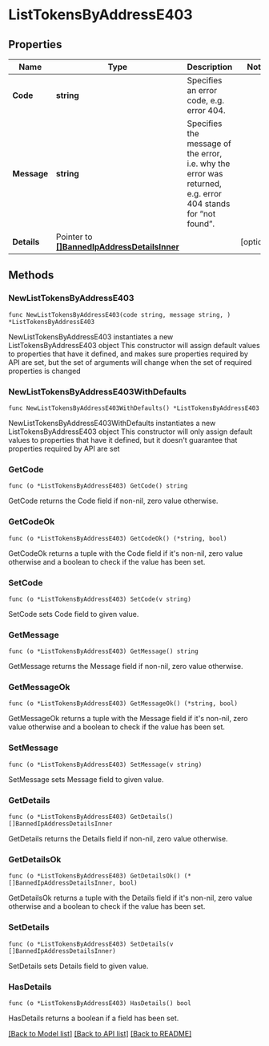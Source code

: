 # ListTokensByAddressE403

## Properties

Name | Type | Description | Notes
------------ | ------------- | ------------- | -------------
**Code** | **string** | Specifies an error code, e.g. error 404. | 
**Message** | **string** | Specifies the message of the error, i.e. why the error was returned, e.g. error 404 stands for “not found”. | 
**Details** | Pointer to [**[]BannedIpAddressDetailsInner**](BannedIpAddressDetailsInner.md) |  | [optional] 

## Methods

### NewListTokensByAddressE403

`func NewListTokensByAddressE403(code string, message string, ) *ListTokensByAddressE403`

NewListTokensByAddressE403 instantiates a new ListTokensByAddressE403 object
This constructor will assign default values to properties that have it defined,
and makes sure properties required by API are set, but the set of arguments
will change when the set of required properties is changed

### NewListTokensByAddressE403WithDefaults

`func NewListTokensByAddressE403WithDefaults() *ListTokensByAddressE403`

NewListTokensByAddressE403WithDefaults instantiates a new ListTokensByAddressE403 object
This constructor will only assign default values to properties that have it defined,
but it doesn't guarantee that properties required by API are set

### GetCode

`func (o *ListTokensByAddressE403) GetCode() string`

GetCode returns the Code field if non-nil, zero value otherwise.

### GetCodeOk

`func (o *ListTokensByAddressE403) GetCodeOk() (*string, bool)`

GetCodeOk returns a tuple with the Code field if it's non-nil, zero value otherwise
and a boolean to check if the value has been set.

### SetCode

`func (o *ListTokensByAddressE403) SetCode(v string)`

SetCode sets Code field to given value.


### GetMessage

`func (o *ListTokensByAddressE403) GetMessage() string`

GetMessage returns the Message field if non-nil, zero value otherwise.

### GetMessageOk

`func (o *ListTokensByAddressE403) GetMessageOk() (*string, bool)`

GetMessageOk returns a tuple with the Message field if it's non-nil, zero value otherwise
and a boolean to check if the value has been set.

### SetMessage

`func (o *ListTokensByAddressE403) SetMessage(v string)`

SetMessage sets Message field to given value.


### GetDetails

`func (o *ListTokensByAddressE403) GetDetails() []BannedIpAddressDetailsInner`

GetDetails returns the Details field if non-nil, zero value otherwise.

### GetDetailsOk

`func (o *ListTokensByAddressE403) GetDetailsOk() (*[]BannedIpAddressDetailsInner, bool)`

GetDetailsOk returns a tuple with the Details field if it's non-nil, zero value otherwise
and a boolean to check if the value has been set.

### SetDetails

`func (o *ListTokensByAddressE403) SetDetails(v []BannedIpAddressDetailsInner)`

SetDetails sets Details field to given value.

### HasDetails

`func (o *ListTokensByAddressE403) HasDetails() bool`

HasDetails returns a boolean if a field has been set.


[[Back to Model list]](../README.md#documentation-for-models) [[Back to API list]](../README.md#documentation-for-api-endpoints) [[Back to README]](../README.md)



